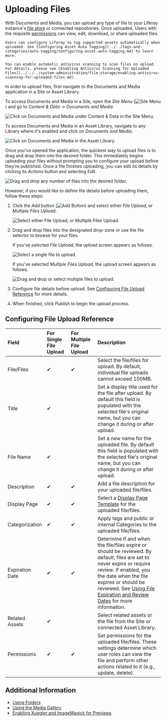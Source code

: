 # Uploading Files

With Documents and Media, you can upload any type of file to your Liferay instance's [file store](../../../system-administration/file-storage.md) or connected repositories. Once uploaded, Users with the requisite [permissions](../publishing-and-sharing/managing-document-access/documents-and-media-permissions-reference.md) can view, edit, download, or share uploaded files.

```{note}
Users can configure Liferay to tag supported assets automatically when uploaded. See [Configuring Asset Auto Tagging](../../tags-and-categories/auto-tagging/configuring-asset-auto-tagging.md) to learn more. 
```

```{important}
You can enable automatic antivirus scanning to scan files on upload. For details, please see [Enabling Antivirus Scanning for Uploaded Files](../../../system-administration/file-storage/enabling-antivirus-scanning-for-uploaded-files.md).
```

In order to upload files, first navigate to the Documents and Media application in a Site or Asset Library.

To access Documents and Media in a Site, open the *Site Menu* (![Site Menu](../../../images/icon-product-menu.png)) and go to *Content & Data* &rarr; *Documents and Media*.

![Click on Documents and Media under Content & Data in the Site Menu.](./uploading-files/images/01.png)

To access Documents and Media in an Asset Library, navigate to any Library where it's enabled and click on *Documents and Media*.

![Click on Documents and Media in the Asset Library.](./uploading-files/images/02.png)

Once you've opened the application, the quickest way to upload files is to drag and drop them into the desired folder. This immediately begins uploading your files without prompting you to configure your upload before they're published. Once a file finishes uploading, you can edit its details by clicking its *Actions* button and selecting *Edit*.

![Drag and drop any number of files into the desired folder.](./uploading-files/images/03.png)

However, if you would like to define file details before uploading them, follow these steps:

1. Click the *Add* button (![Add Button](../../../images/icon-add.png)) and select either *File Upload*, or *Multiple Files Upload*.

   ![Select either File Upload, or Multiple Files Upload.](./uploading-files/images/04.png)

1. Drag and drop files into the designated drop-zone or use the file selector to browse for your files.

   If you've selected *File Upload*, the upload screen appears as follows.

   ![Select a single file to upload.](./uploading-files/images/05.png)

   If you've selected *Multiple Files Upload*, the upload screen appears as follows.

   ![Drag and drop or select multiple files to upload.](./uploading-files/images/06.png)

1. Configure file details before upload. See [Configuring File Upload Reference](#configuring-file-upload-reference) for more details.

1. When finished, click *Publish* to begin the upload process.

## Configuring File Upload Reference

| Field | For Single File Upload | For Multiple File Upload | Description |
| :--- | :--- | :--- | :--- |
| File/Files | &#10004; | &#10004; | Select the file/files for upload. By default, individual file uploads cannot exceed 100MB. |
| Title | &#10004; |  | Set a display title used for the file after upload. By default this field is populated with the selected file's original name, but you can change it during or after upload. |
| File Name | &#10004; |  | Set a new name for the uploaded file. By default this field is populated with the selected file's original name, but you can change it during or after upload. |
| Description | &#10004; | &#10004; | Add a file description for your uploaded file/files. |
| Display Page | &#10004; | &#10004; | Select a [Display Page Template](../../../site-building/displaying-content/using-display-page-templates.md) for the uploaded file/files. |
| Categorization | &#10004; | &#10004; | Apply tags and public or internal Categories to the uploaded file/files. |
| Expiration Date | &#10004; | &#10004; | Determine if and when the file/files expire or should be reviewed. By default, files are set to never expire or require review. If enabled, you the date when the file expires or should be reviewed. See [Using File Expiration and Review Dates](./using-file-expiration-and-review-dates.md) for more information. |
| Related Assets | &#10004; |  | Select related assets or the file from the Site or connected Asset Library. |
| Permissions | &#10004; | &#10004; | Set permissions for the uploaded file/files. These settings determine which user roles can view the file and perform other actions related to it (e.g., update, delete). |

## Additional Information

* [Using Folders](./using-folders.md)
* [Using the Media Gallery](../publishing-and-sharing/publishing-documents.md#using-the-media-gallery-widget)
* [Enabling Xuggler and ImageMagick for Previews](../../../system-administration/using-the-server-administration-panel/configuring-external-services.md#enabling-document-previews)
